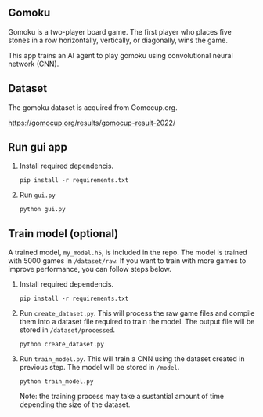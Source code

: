 ## Gomoku
Gomoku is a two-player board game. The first player who places five stones in a row horizontally, vertically, or diagonally, wins the game.

This app trains an AI agent to play gomoku using convolutional neural network (CNN).

## Dataset
The gomoku dataset is acquired from Gomocup.org.

https://gomocup.org/results/gomocup-result-2022/

## Run gui app
1. Install required dependencis.
    ```
    pip install -r requirements.txt
    ```
2. Run `gui.py`
    ```
    python gui.py
    ```

## Train model (optional)
A trained model, `my_model.h5`, is included in the repo. The model is trained with 5000 games in `/dataset/raw`. If you want to train with more games to improve performance, you can follow steps below.
1. Install required dependencis.
    ```
    pip install -r requirements.txt
    ```
2. Run `create_dataset.py`. This will process the raw game files and compile them into a dataset file required to train the model. The output file will be stored in `/dataset/processed`.
    ```
    python create_dataset.py
    ```
3. Run `train_model.py`. This will train a CNN using the dataset created in previous step. The model will be stored in `/model`.
    ```
    python train_model.py
    ```
    Note: the training process may take a sustantial amount of time depending the size of the dataset.
